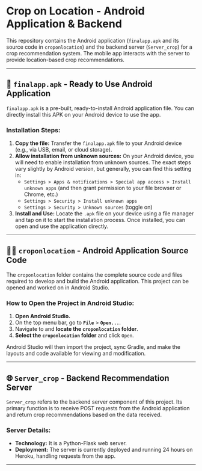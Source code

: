 # Crop on Location - Android Application & Backend

This repository contains the Android application (`finalapp.apk` and its source code in `croponlocation`) and the backend server (`Server_crop`) for a crop recommendation system. The mobile app interacts with the server to provide location-based crop recommendations.

---

## 📱 `finalapp.apk` - Ready to Use Android Application

`finalapp.apk` is a pre-built, ready-to-install Android application file. You can directly install this APK on your Android device to use the app.

### Installation Steps:

1.  **Copy the file:** Transfer the `finalapp.apk` file to your Android device (e.g., via USB, email, or cloud storage).
2.  **Allow installation from unknown sources:** On your Android device, you will need to enable installation from unknown sources. The exact steps vary slightly by Android version, but generally, you can find this setting in:
    * `Settings > Apps & notifications > Special app access > Install unknown apps` (and then grant permission to your file browser or Chrome, etc.)
    * `Settings > Security > Install unknown apps`
    * `Settings > Security > Unknown sources` (toggle on)
3.  **Install and Use:** Locate the `.apk` file on your device using a file manager and tap on it to start the installation process. Once installed, you can open and use the application directly.

---

## 🧑‍💻 `croponlocation` - Android Application Source Code

The `croponlocation` folder contains the complete source code and files required to develop and build the Android application. This project can be opened and worked on in Android Studio.

### How to Open the Project in Android Studio:

1.  **Open Android Studio.**
2.  On the top menu bar, go to **`File`** > **`Open...`**.
3.  Navigate to and **locate the `croponlocation` folder**.
4.  **Select the `croponlocation` folder** and click `Open`.

Android Studio will then import the project, sync Gradle, and make the layouts and code available for viewing and modification.

---

## 🌐 `Server_crop` - Backend Recommendation Server

`Server_crop` refers to the backend server component of this project. Its primary function is to receive POST requests from the Android application and return crop recommendations based on the data received.

### Server Details:

* **Technology:** It is a Python-Flask web server.
* **Deployment:** The server is currently deployed and running 24 hours on Heroku, handling requests from the app.

---
